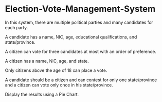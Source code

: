 # Election-Vote-Management-System

In this system, there are multiple political parties and many candidates for each party.

A candidate has a name, NIC, age, educational qualifications, and state/province.

A citizen can vote for three candidates at most with an order of preference.

A citizen has a name, NIC, age, and state. 

Only citizens above the age of 18 can place a vote. 

A candidate should be a citizen and can contest for only one state/province and a citizen can vote only once in his state/province.

Display the results using a Pie Chart. 
